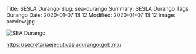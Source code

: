 Title: SESLA Durango
Slug: sea-durango
Summary: SESLA Durango
Tags: Durango
Date: 2020-01-07 13:12
Modified: 2020-01-07 13:12
Image: preview.jpg


<img class="img-fluid" src="seadurango.jpg" alt="SEA Durango">

<https://secretariaejecutivasladurango.gob.mx/>
